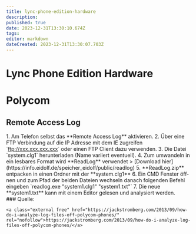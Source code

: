 ```yaml
---
title: lync-phone-edition-hardware
description: 
published: true
date: 2023-12-31T13:30:10.674Z
tags: 
editor: markdown
dateCreated: 2023-12-31T13:30:07.703Z
---
```


# Lync Phone Edition Hardware

# <span class="mw-headline" id="bkmrk-polycom-1">Polycom</span>

## <span class="mw-headline" id="bkmrk-remote-access-log-1">Remote Access Log</span>

<div class="vector-body" id="bkmrk-am-telefon-selbst-da"><div class="mw-body-content mw-content-ltr" dir="ltr" lang="de"><div class="mw-parser-output">1. Am Telefon selbst das **Remote Access Log** aktivieren.
2. Über eine FTP Verbindung auf die IP Adresse mit dem IE zugreifen `<a class="external free" href="ftp://xxx.xxx.xxx.xxx/" rel="nofollow">ftp://xxx.xxx.xxx.xxx</a>` oder einen FTP Client dazu verwenden.
3. Die Datei `system.clg1` herunterladen (Name variiert eventuell).
4. Zum umwandeln in ein lesbares Format wird **ReadLog** verwendet &gt; [Download hier](https://info.eidolf.de/speicher_eidolf/public/readlog)
5. **ReadLog.zip** entpacken in einen Ordner mit der **system.clg1**
6. Ein CMD Fenster öffnen und zum Pfad der beiden Dateien wechseln danach folgenden Befehl eingeben `readlog.exe "system1.clg1" "system1.txt"`
7. Die neue **system1.txt** kann mit einem Editor gelesen und analysiert werden.

</div></div></div>### <span class="mw-headline" id="bkmrk-quelle%3A-1">Quelle:</span>

```
<a class="external free" href="https://jackstromberg.com/2013/09/how-do-i-analyze-log-files-off-polycom-phones/" rel="nofollow">https://jackstromberg.com/2013/09/how-do-i-analyze-log-files-off-polycom-phones/</a>
```